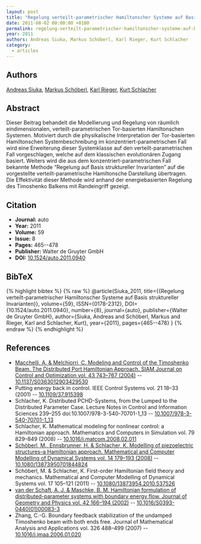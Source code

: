 ```yaml
---
layout: post
title: "Regelung verteilt-parametrischer Hamiltonscher Systeme auf Basis struktureller Invarianten"
date: 2011-08-02 00:00:00 +0100
permalink: regelung-verteilt-parametrischer-hamiltonscher-systeme-auf-basis-struktureller-invarianten
year: 2011
authors: Andreas Siuka, Markus Schöberl, Karl Rieger, Kurt Schlacher
category:
  - articles
---
```

 
## Authors
[Andreas Siuka](authors/andreas_siuka), [Markus Schöberl](authors/markus_schoberl), [Karl Rieger](authors/karl_rieger), [Kurt Schlacher](authors/kurt_schlacher)
 
## Abstract
Dieser Beitrag behandelt die Modellierung und Regelung von räumlich eindimensionalen, verteilt-parametrischen Tor-basierten Hamiltonschen Systemen. Motiviert durch die physikalische Interpretation der Tor-basierten Hamiltonschen Systembeschreibung im konzentriert-parametrischen Fall wird eine Erweiterung dieser Systemklasse auf den verteilt-parametrischen Fall vorgeschlagen, welche auf dem klassischen evolutionären Zugang basiert. Weiters wird die aus dem konzentriert-parametrischen Fall bekannte Methode “Regelung auf Basis struktureller Invarianten” auf die vorgestellte verteilt-parametrische Hamiltonsche Darstellung übertragen. Die Effektivität dieser Methode wird anhand der energiebasierten Regelung des Timoshenko Balkens mit Randeingriff gezeigt.
 
## Citation
- **Journal:** auto
- **Year:** 2011
- **Volume:** 59
- **Issue:** 8
- **Pages:** 465--478
- **Publisher:** Walter de Gruyter GmbH
- **DOI:** [10.1524/auto.2011.0940](https://doi.org/10.1524/auto.2011.0940)
 
## BibTeX
{% highlight bibtex %}
{% raw %}
@article{Siuka_2011,
  title={{Regelung verteilt-parametrischer Hamiltonscher Systeme auf Basis struktureller Invarianten}},
  volume={59},
  ISSN={0178-2312},
  DOI={10.1524/auto.2011.0940},
  number={8},
  journal={auto},
  publisher={Walter de Gruyter GmbH},
  author={Siuka, Andreas and Schöberl, Markus and Rieger, Karl and Schlacher, Kurt},
  year={2011},
  pages={465--478}
}
{% endraw %}
{% endhighlight %}
 
## References
- [Macchelli, A. & Melchiorri, C. Modeling and Control of the Timoshenko Beam. The Distributed Port Hamiltonian Approach. SIAM Journal on Control and Optimization vol. 43 743–767 (2004)](modeling-and-control-of-the-timoshenko-beam-the-distributed-port-hamiltonian-approach) -- [10.1137/S0363012903429530](https://doi.org/10.1137/S0363012903429530)
- Putting energy back in control. IEEE Control Systems vol. 21 18–33 (2001) -- [10.1109/37.915398](https://doi.org/10.1109/37.915398)
- Schlacher, K. Distributed PCHD-Systems, from the Lumped to the Distributed Parameter Case. Lecture Notes in Control and Information Sciences 239–255 doi:10.1007/978-3-540-70701-1_13 -- [10.1007/978-3-540-70701-1_13](https://doi.org/10.1007/978-3-540-70701-1_13)
- Schlacher, K. Mathematical modeling for nonlinear control: a Hamiltonian approach. Mathematics and Computers in Simulation vol. 79 829–849 (2008) -- [10.1016/j.matcom.2008.02.011](https://doi.org/10.1016/j.matcom.2008.02.011)
- [Schöberl, M., Ennsbrunner, H. & Schlacher, K. Modelling of piezoelectric structures–a Hamiltonian approach. Mathematical and Computer Modelling of Dynamical Systems vol. 14 179–193 (2008)](modelling-of-piezoelectric-structures-a-hamiltonian-approach) -- [10.1080/13873950701844824](https://doi.org/10.1080/13873950701844824)
- Schöberl, M. & Schlacher, K. First-order Hamiltonian field theory and mechanics. Mathematical and Computer Modelling of Dynamical Systems vol. 17 105–121 (2011) -- [10.1080/13873954.2010.537526](https://doi.org/10.1080/13873954.2010.537526)
- [van der Schaft, A. J. & Maschke, B. M. Hamiltonian formulation of distributed-parameter systems with boundary energy flow. Journal of Geometry and Physics vol. 42 166–194 (2002)](hamiltonian-formulation-of-distributed-parameter-systems-with-boundary-energy-flow) -- [10.1016/S0393-0440(01)00083-3](https://doi.org/10.1016/S0393-0440(01)00083-3)
- Zhang, C.-G. Boundary feedback stabilization of the undamped Timoshenko beam with both ends free. Journal of Mathematical Analysis and Applications vol. 326 488–499 (2007) -- [10.1016/j.jmaa.2006.01.020](https://doi.org/10.1016/j.jmaa.2006.01.020)

